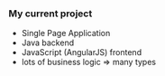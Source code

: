 ### My current project
- Single Page Application<!-- .element: class="fragment" -->
 - Java backend
 - JavaScript (AngularJS) frontend
- lots of business logic => many types<!-- .element: class="fragment" -->